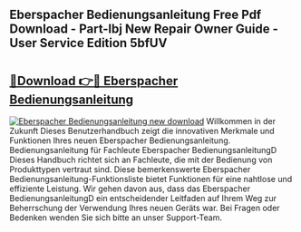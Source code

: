## Eberspacher Bedienungsanleitung Free Pdf Download - Part-lbj New Repair Owner Guide - User Service Edition 5bfUV

# <h2><a href="http://df2gng.blite.top/?on=Eberspacher+Bedienungsanleitung">🔗Download 👉🔴 Eberspacher Bedienungsanleitung</a></h2>

[![Eberspacher Bedienungsanleitung new download](https://i.imgur.com/lujVjoI.png)](http://df2gng.blite.top/?on=Eberspacher+Bedienungsanleitung)
Willkommen in der Zukunft Dieses Benutzerhandbuch zeigt die innovativen Merkmale und Funktionen Ihres neuen Eberspacher Bedienungsanleitung. Bedienungsanleitung für Fachleute Eberspacher BedienungsanleitungD Dieses Handbuch richtet sich an Fachleute, die mit der Bedienung von Produkttypen vertraut sind. Diese bemerkenswerte Eberspacher Bedienungsanleitung-Funktionsliste bietet Funktionen für eine nahtlose und effiziente Leistung. Wir gehen davon aus, dass das Eberspacher BedienungsanleitungD ein entscheidender Leitfaden auf Ihrem Weg zur Beherrschung der Verwendung Ihres neuen Geräts war. Bei Fragen oder Bedenken wenden Sie sich bitte an unser Support-Team.
